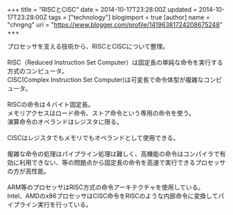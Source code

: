 +++
title = "RISCとCISC"
date = 2014-10-17T23:28:00Z
updated = 2014-10-17T23:28:00Z
tags = ["technology"]
blogimport = true 
[author]
	name = "chngng"
	uri = "https://www.blogger.com/profile/14196381724208675248"
+++

<div dir="ltr" style="text-align: left;" trbidi="on">プロセッサを支える技術から、RISCとCISCについて整理。<br /><br />RISC（Reduced Instruction Set Computer）は固定長の単純な命令を実行する方式のコンピュータ。<br />CISC(Complex Instruction Set Computer)は可変長で命令体型が複雑なコンピュータ。<br /><br />RISCの命令は４バイト固定長。<br />メモリアクセスはロード命令、ストア命令という専用の命令を使う。<br />演算命令のオペランドはレジスタに限る。<br /><br />CISCはレジスタでもメモリでもオペランドとして使用できる。<br /><br />複雑な命令の処理はパイプライン処理は難しく、高機能の命令はコンパイラで有効に利用できない、等の問題点から固定長の命令を高速で実行できるプロセッサの方が高性能。<br /><br />ARM等のプロセッサはRISC方式の命令アーキテクチャを使用している。<br />Intel、AMDのx86プロセッサはCISC命令をRISCのような内部命令に変換してパイプライン実行を行っている。</div>
